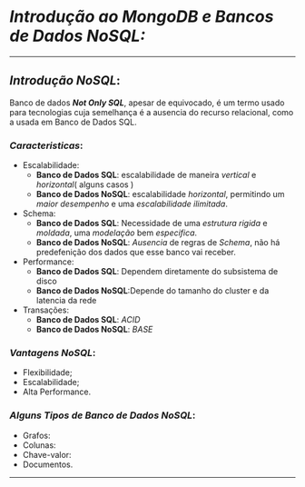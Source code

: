 # ***Introdução ao MongoDB e Bancos de Dados NoSQL:***

---

## ***Introdução NoSQL***:
<p>
 Banco de dados <i><b>Not Only SQL</b></i>, apesar de equivocado, é um termo usado para tecnologias cuja semelhança é a ausencia do recurso relacional, como a usada em Banco de Dados SQL.
</p>

### ***Caracteristicas***:

- Escalabilidade: 
  - **Banco de Dados SQL**: escalabilidade de maneira *vertical* e *horizontal*( alguns casos )
  - **Banco de Dados NoSQL**: escalabilidade *horizontal*, permitindo um *maior desempenho* e uma *escalabilidade ilimitada*.
- Schema:
  - **Banco de Dados SQL**: Necessidade de uma *estrutura rigida* e *moldada*, uma *modelação* bem *especifica*.
  - **Banco de Dados NoSQL**: *Ausencia* de regras de *Schema*, não há predefenição dos dados que esse banco vai receber.
- Performance:
  - **Banco de Dados SQL**: Dependem diretamente do subsistema de disco
  - **Banco de Dados NoSQL**:Depende do tamanho do cluster e da latencia da rede
- Transações:
  - **Banco de Dados SQL**: *ACID*
  - **Banco de Dados NoSQL**: *BASE*

### ***Vantagens NoSQL***:

- Flexibilidade;
- Escalabilidade;
- Alta Performance.

### ***Alguns Tipos de Banco de Dados NoSQL***:

- Grafos: 
- Colunas:
- Chave-valor:
- Documentos.


---
